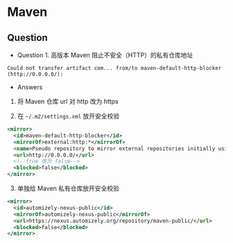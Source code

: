 # Maven

## Question

- Question 1. 高版本 Maven 阻止不安全（HTTP）的私有仓库地址

```text
Could not transfer artifact com... from/to maven-default-http-blocker (http://0.0.0.0/):
```

- Answers

1. 将 Maven 仓库 url 对 http 改为 https

2. 在 `~/.m2/settings.xml` 放开安全校验

```xml
<mirror>
  <id>maven-default-http-blocker</id>
  <mirrorOf>external:http:*</mirrorOf>
  <name>Pseudo repository to mirror external repositories initially using HTTP.</name>
  <url>http://0.0.0.0/</url>
  <!--true 改为 false-->
  <blocked>false</blocked>
</mirror>
```

3. 单独给 Maven 私有仓库放开安全校验

```xml
<mirror>
  <id>automizely-nexus-public</id>
  <mirrorOf>automizely-nexus-public</mirrorOf>
  <url>https://nexus.automizely.org/repository/maven-public/</url>
  <blocked>false</blocked>
</mirror>
```
